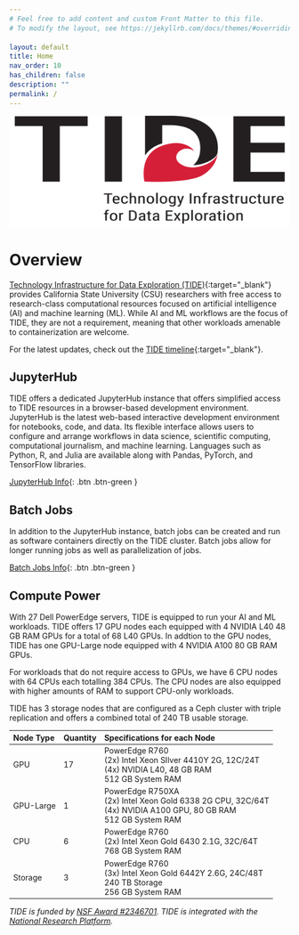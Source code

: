 ```yaml
---
# Feel free to add content and custom Front Matter to this file.
# To modify the layout, see https://jekyllrb.com/docs/themes/#overriding-theme-defaults

layout: default
title: Home
nav_order: 10
has_children: false
description: ""
permalink: /
---
```


<img src="/images/jupyterhub/tide_logo_large.png" alt="TIDE Technology Infrastructure for Data Exploration" height="200" width="600">

# Overview
[Technology Infrastructure for Data Exploration (TIDE)](https://tide.sdsu.edu/){:target="_blank"} provides California State University (CSU) researchers with free access to research-class computational resources focused on artificial intelligence (AI) and machine learning (ML). 
While AI and ML workflows are the focus of TIDE, they are not a requirement, meaning that other workloads amenable to containerization are welcome.

For the latest updates, check out the [TIDE timeline](https://tide.sdsu.edu/timeline/){:target="_blank"}.

## JupyterHub
TIDE offers a dedicated JupyterHub instance that offers simplified access to TIDE resources in a browser-based development environment.
JupyterHub is the latest web-based interactive development environment for notebooks, code, and data. 
Its flexible interface allows users to configure and arrange workflows in data science, scientific computing, computational journalism, and machine learning.
Languages such as Python, R, and Julia are available along with Pandas, PyTorch, and TensorFlow libraries.

[JupyterHub Info](/jupyterhub){: .btn .btn-green }

## Batch Jobs
In addition to the JupyterHub instance, batch jobs can be created and run as software containers directly on the TIDE cluster.
Batch jobs allow for longer running jobs as well as parallelization of jobs.

[Batch Jobs Info](/batch-jobs){: .btn .btn-green }

## Compute Power
With 27 Dell PowerEdge servers, TIDE is equipped to run your AI and ML workloads.
TIDE offers 17 GPU nodes each equipped with 4 NVIDIA L40 48 GB RAM GPUs for a total of 68 L40 GPUs.
In addtion to the GPU nodes, TIDE has one GPU-Large node equipped with 4 NVIDIA A100 80 GB RAM GPUs.

For workloads that do not require access to GPUs, we have 6 CPU nodes with 64 CPUs each totalling 384 CPUs.
The CPU nodes are also equipped with higher amounts of RAM to support CPU-only workloads.

TIDE has 3 storage nodes that are configured as a Ceph cluster with triple replication and offers a combined total of 240 TB usable storage.

| Node Type    | Quantity | Specifications for each Node |
|:-------------|:---------|:------|
| GPU          | 17       | PowerEdge R760<br/> (2x) Intel Xeon SIlver 4410Y 2G, 12C/24T <br/> (4x) NVIDIA L40, 48 GB RAM<br/> 512 GB System RAM |
| GPU-Large    | 1        | PowerEdge R750XA<br />(2x) Intel Xeon Gold 6338 2G CPU, 32C/64T<br/>(4x) NVIDIA A100 GPU, 80 GB RAM<br/>512 GB System RAM |
| CPU          | 6        | PowerEdge R760<br/>(2x) Intel Xeon Gold 6430 2.1G, 32C/64T <br/> 768 GB System RAM |
| Storage      | 3        | PowerEdge R760<br/> (3x) Intel Xeon Gold 6442Y 2.6G, 24C/48T <br/> 240 TB Storage<br/>256 GB System RAM |

*TIDE is funded by [NSF Award #2346701](https://www.nsf.gov/awardsearch/showAward?AWD_ID=2346701).
TIDE is integrated with the [National Research Platform](https://nationalresearchplatform.org/).*

